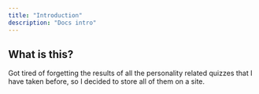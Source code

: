 ```yaml
---
title: "Introduction"
description: "Docs intro"
---
```


## What is this?

Got tired of forgetting the results of all the personality related quizzes that I have taken before, so I decided to store all of them on a site.
